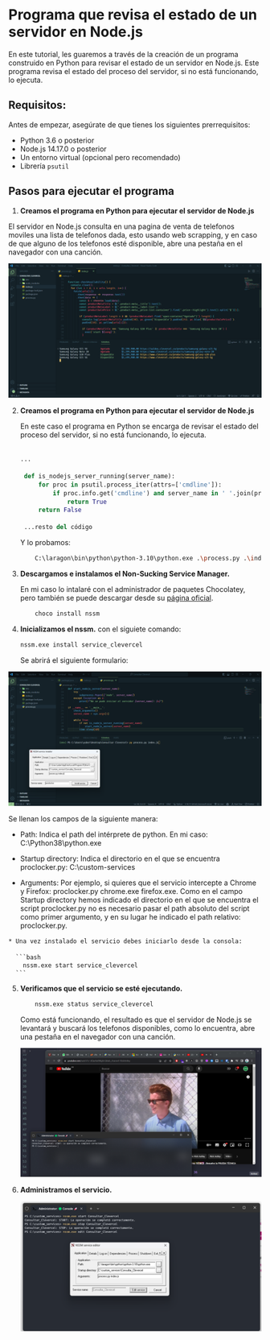 
# **Programa que revisa el estado de un servidor en Node.js** 

En este tutorial, les guaremos a través de la creación de un programa construido en Python para revisar el estado de un servidor en Node.js. Este programa revisa el estado del proceso del servidor, si no está funcionando, lo ejecuta.

## **Requisitos:**

Antes de empezar, asegúrate de que tienes los siguientes prerrequisitos:

- Python 3.6 o posterior
- Node.js 14.17.0 o posterior
- Un entorno virtual (opcional pero recomendado)
- Librería `psutil`


## **Pasos para ejecutar el programa**

1. **Creamos el programa en Python para ejecutar el servidor de Node.js**

El servidor en Node.js consulta en una pagina de venta de telefonos moviles una lista de telefonos dada, esto usando web scrapping, y en caso de que alguno de los telefonos esté disponible, abre una pestaña en el navegador con una canción.

![Imagen](https://github.com/Yuberley/Fault-Tolerant-Computing/blob/main/course/8_services_manager/img/2.png)

2. **Creamos el programa en Python para ejecutar el servidor de Node.js**
    
   En este caso el programa en Python se encarga de revisar el estado del proceso del servidor, si no está funcionando, lo ejecuta.

   ```python

   ...

    def is_nodejs_server_running(server_name):
        for proc in psutil.process_iter(attrs=['cmdline']):
            if proc.info.get('cmdline') and server_name in ' '.join(proc.info['cmdline']):
                return True
        return False

    ...resto del código
   ```

    Y lo probamos:

    ```bash
        C:\laragon\bin\python\python-3.10\python.exe .\process.py .\index.js
    ```

3. **Descargamos e instalamos el Non-Sucking Service Manager.**
    
    En mi caso lo intalaré con el administrador de paquetes Chocolatey, pero también se puede descargar desde su [página oficial](https://nssm.cc/download).

    ```bash
        choco install nssm
    ```

4. **Inicializamos el nssm.** con el siguiete comando:
    
    ```bash
    nssm.exe install service_clevercel
    ```

    Se abrirá el siguiente formulario:
    
![Imagen](https://github.com/Yuberley/Fault-Tolerant-Computing/blob/main/course/8_services_manager/img/1.png)
    
Se llenan los campos de la siguiente manera:
   - Path: Indica el path del intérprete de python. En mi caso: C:\Python38\python.exe

   - Startup directory: Indica el directorio en el que se encuentra proclocker.py: C:\custom-services

   - Arguments: Por ejemplo, si quieres que el servicio intercepte a Chrome y Firefox: proclocker.py chrome.exe firefox.exe. Como en el campo Startup directory hemos indicado el directorio en el que se encuentra el script proclocker.py no es necesario pasar el path absoluto del script como primer argumento, y en su lugar he indicado el path relativo: proclocker.py.
    
    * Una vez instalado el servicio debes iniciarlo desde la consola:

      ```bash
        nssm.exe start service_clevercel
      ```

5. **Verificamos que el servicio se esté ejecutando.**

    ```bash
        nssm.exe status service_clevercel
    ```

    Como está funcionando, el resultado es que el servidor de Node.js se levantará y buscará los telefonos disponibles, como lo encuentra, abre una pestaña en el navegador con una canción.
    
    ![Imagen](https://github.com/Yuberley/Fault-Tolerant-Computing/blob/main/course/8_services_manager/img/3.png)

6. **Administramos el servicio.**

    ![Imagen](https://github.com/Yuberley/Fault-Tolerant-Computing/blob/main/course/8_services_manager/img/4.png)


